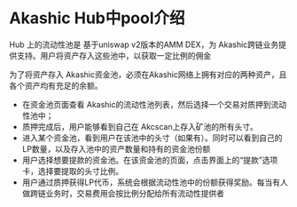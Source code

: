 # Akashic Hub中pool介绍

Hub 上的流动性池是 基于uniswap v2版本的AMM DEX，为 Akashic跨链业务提供支持。用户将资产存入这些池中，以获取一定比例的佣金

为了将资产存入 Akashic资金池，必须在Akashic网络上拥有对应的两种资产，且各个资产均有充足的余额。
- 在资金池页面查看 Akashic的流动性池列表，然后选择一个交易对质押到流动性池中；
- 质押完成后，用户能够看到自己在 Akcscan上存入矿池的所有头寸。
- 进入某个资金池，看到用户在该池中的头寸（如果有）。同时可以看到自己的LP数量，以及存入池中的资产数量和持有的资金池份额
- 用户选择想要提款的资金池。在该资金池的页面，点击界面上的“提款”选项卡，选择要提取的头寸比例。
- 用户通过质押获得LP代币，系统会根据流动性池中的份额获得奖励。每当有人做跨链业务时，交易费用会按比例分配给所有流动性提供者
